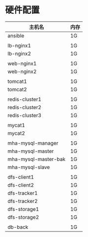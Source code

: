 # 硬件配置

| 主机名               | 内存 |
| -------------------- | ---- |
| ansible              | 1G   |
|                      |      |
| lb-nginx1            | 1G   |
| lb-nginx2            | 1G   |
|                      |      |
| web-nginx1           | 1G   |
| web-nginx2           | 1G   |
|                      |      |
| tomcat1              | 1G   |
| tomcat2              | 1G   |
|                      |      |
| redis-cluster1       | 1G   |
| redis-cluster2       | 1G   |
| redis-cluster3       | 1G   |
|                      |      |
| mycat1               | 1G   |
| mycat2               | 1G   |
|                      |      |
| mha-mysql-manager    | 1G   |
| mha-mysql-master     | 1G   |
| mha-mysql-master-bak | 1G   |
| mha-mysql-slave      | 1G   |
|                      |      |
| dfs-client1          | 1G   |
| dfs-client2          | 1G   |
| dfs-tracker1         | 1G   |
| dfs-tracker2         | 1G   |
| dfs-storage1         | 1G   |
| dfs-storage2         | 1G   |
|                      |      |
| db-back              | 1G   |